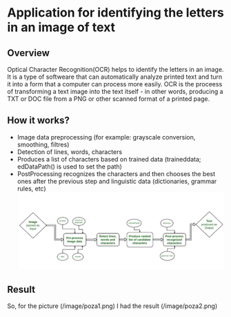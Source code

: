 # Application for identifying the letters in an image of text

## Overview

Optical Character Recognition(OCR) helps to identify the letters in an image.
It is a type of softweare that can automatically analyze printed text and turn it into a form that a computer can process more easily.
OCR is the proceess of transforming a text image into the text itself - in other words, producing a TXT or DOC file from a PNG or other scanned format of a printed page.

## How it works?

- Image data preprocessing (for example: grayscale conversion, smoothing, filtres)
- Detection of lines, words, characters
- Produces a list of characters based on trained data (traineddata; edDataPath() is used to set the path)
- PostProcessing recognizes the characters and then chooses the best ones after the previous step and linguistic data (dictionaries, grammar rules, etc)
![](/image/OCRworks.jpg)
## Result
So, for the picture (/image/poza1.png) I had the result (/image/poza2.png)
